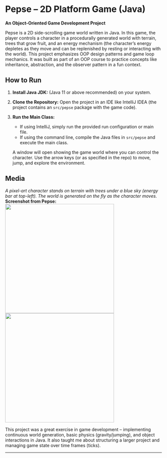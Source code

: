 # Pepse – 2D Platform Game (Java)
**An Object-Oriented Game Development Project**

Pepse is a 2D side-scrolling game world written in Java. In this game, the player controls a character in a procedurally generated world with terrain, trees that grow fruit, and an energy mechanism (the character’s energy depletes as they move and can be replenished by resting or interacting with the world). This project emphasizes OOP design patterns and game loop mechanics. It was built as part of an OOP course to practice concepts like inheritance, abstraction, and the observer pattern in a fun context.

## How to Run
1. **Install Java JDK:** (Java 11 or above recommended) on your system.
2. **Clone the Repository:** Open the project in an IDE like IntelliJ IDEA (the project contains an `src/pepse` package with the game code).
3. **Run the Main Class:**  
   - If using IntelliJ, simply run the provided run configuration or main file.  
   - If using the command line, compile the Java files in `src/pepse` and execute the main class.  
   
   A window will open showing the game world where you can control the character. Use the arrow keys (or as specified in the repo) to move, jump, and explore the environment.

## Media
*A pixel-art character stands on terrain with trees under a blue sky (energy bar at top-left). The world is generated on the fly as the character moves.*
**Screenshot from Pepse:**  
<img src="https://github.com/user-attachments/assets/47ad87c4-ddb6-4135-a69d-174fc441dc02" width="350">
<img src="https://github.com/user-attachments/assets/5a2af635-846c-4bad-9049-606f168ad92f" width="350">

This project was a great exercise in game development – implementing continuous world generation, basic physics (gravity/jumping), and object interactions in Java. It also taught me about structuring a larger project and managing game state over time frames (ticks).

---
